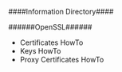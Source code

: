 ####Information Directory####

######OpenSSL######
- Certificates HowTo
- Keys HowTo
- Proxy Certificates HowTo
